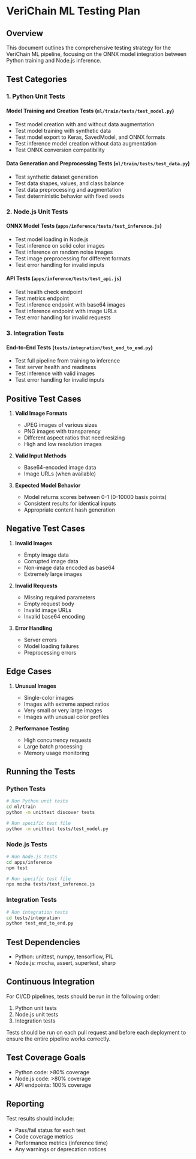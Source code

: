 # VeriChain ML Testing Plan

## Overview

This document outlines the comprehensive testing strategy for the VeriChain ML pipeline, focusing on the ONNX model integration between Python training and Node.js inference.

## Test Categories

### 1. Python Unit Tests

#### Model Training and Creation Tests (`ml/train/tests/test_model.py`)
- Test model creation with and without data augmentation
- Test model training with synthetic data
- Test model export to Keras, SavedModel, and ONNX formats
- Test inference model creation without data augmentation
- Test ONNX conversion compatibility

#### Data Generation and Preprocessing Tests (`ml/train/tests/test_data.py`)
- Test synthetic dataset generation
- Test data shapes, values, and class balance
- Test data preprocessing and augmentation
- Test deterministic behavior with fixed seeds

### 2. Node.js Unit Tests

#### ONNX Model Tests (`apps/inference/tests/test_inference.js`)
- Test model loading in Node.js
- Test inference on solid color images
- Test inference on random noise images
- Test image preprocessing for different formats
- Test error handling for invalid inputs

#### API Tests (`apps/inference/tests/test_api.js`)
- Test health check endpoint
- Test metrics endpoint
- Test inference endpoint with base64 images
- Test inference endpoint with image URLs
- Test error handling for invalid requests

### 3. Integration Tests

#### End-to-End Tests (`tests/integration/test_end_to_end.py`)
- Test full pipeline from training to inference
- Test server health and readiness
- Test inference with valid images
- Test error handling for invalid inputs

## Positive Test Cases

1. **Valid Image Formats**
   - JPEG images of various sizes
   - PNG images with transparency
   - Different aspect ratios that need resizing
   - High and low resolution images

2. **Valid Input Methods**
   - Base64-encoded image data
   - Image URLs (when available)

3. **Expected Model Behavior**
   - Model returns scores between 0-1 (0-10000 basis points)
   - Consistent results for identical inputs
   - Appropriate content hash generation

## Negative Test Cases

1. **Invalid Images**
   - Empty image data
   - Corrupted image data
   - Non-image data encoded as base64
   - Extremely large images

2. **Invalid Requests**
   - Missing required parameters
   - Empty request body
   - Invalid image URLs
   - Invalid base64 encoding

3. **Error Handling**
   - Server errors
   - Model loading failures
   - Preprocessing errors

## Edge Cases

1. **Unusual Images**
   - Single-color images
   - Images with extreme aspect ratios
   - Very small or very large images
   - Images with unusual color profiles

2. **Performance Testing**
   - High concurrency requests
   - Large batch processing
   - Memory usage monitoring

## Running the Tests

### Python Tests

```bash
# Run Python unit tests
cd ml/train
python -m unittest discover tests

# Run specific test file
python -m unittest tests/test_model.py
```

### Node.js Tests

```bash
# Run Node.js tests
cd apps/inference
npm test

# Run specific test file
npx mocha tests/test_inference.js
```

### Integration Tests

```bash
# Run integration tests
cd tests/integration
python test_end_to_end.py
```

## Test Dependencies

- Python: unittest, numpy, tensorflow, PIL
- Node.js: mocha, assert, supertest, sharp

## Continuous Integration

For CI/CD pipelines, tests should be run in the following order:

1. Python unit tests
2. Node.js unit tests
3. Integration tests

Tests should be run on each pull request and before each deployment to ensure the entire pipeline works correctly.

## Test Coverage Goals

- Python code: >80% coverage
- Node.js code: >80% coverage
- API endpoints: 100% coverage

## Reporting

Test results should include:
- Pass/fail status for each test
- Code coverage metrics
- Performance metrics (inference time)
- Any warnings or deprecation notices
